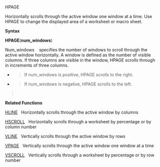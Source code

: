 HPAGE

Horizontally scrolls through the active window one window at a time. Use
HPAGE to change the displayed area of a worksheet or macro sheet.

**Syntax**

**HPAGE**(**num\_windows**)

Num\_windows    specifies the number of windows to scroll through the
active window horizontally. A window is defined as the number of visible
columns. If three columns are visible in the window, HPAGE scrolls
through in increments of three columns.

  - > If num\_windows is positive, HPAGE scrolls to the right.

  - > If num\_windows is negative, HPAGE scrolls to the left.

>  

**Related Functions**

[HLINE](HLINE.md)   Horizontally scrolls through the active window by columns

[HSCROLL](HSCROLL.md)   Horizontally scrolls through a worksheet by percentage or by
column number

[VLINE](VLINE.md)   Vertically scrolls through the active window by rows

[VPAGE](VPAGE.md)   Vertically scrolls through the active window one window at a
time

[VSCROLL](VSCROLL.md)   Vertically scrolls through a worksheet by percentage or by row
number


